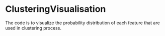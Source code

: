 # ClusteringVisualisation

The code is to visualize the probability distribution of each feature that are used in clustering process. 
